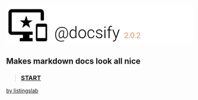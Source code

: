 ![header](./public/media/header.png)
## Makes markdown docs look all nice 


> ### [START](./public/README.md) 


[by listingslab](https://listingslab.com/docsify)
